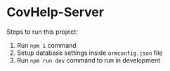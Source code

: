 # CovHelp-Server

Steps to run this project:

1. Run `npm i` command
2. Setup database settings inside `ormconfig.json` file
3. Run `npm run dev` command to run in development
